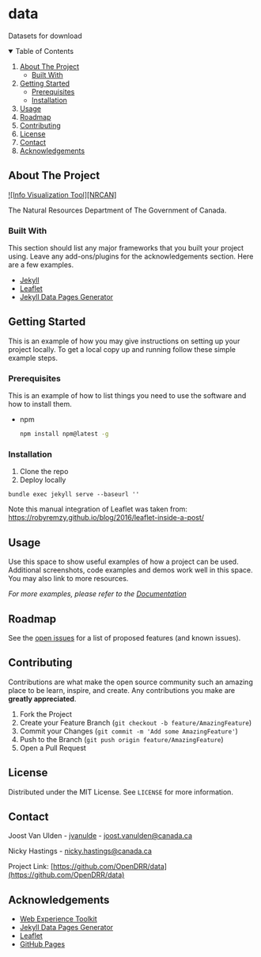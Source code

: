 # data
Datasets for download

<!-- TABLE OF CONTENTS -->
<details open="open">
  <summary>Table of Contents</summary>
  <ol>
    <li>
      <a href="#about-the-project">About The Project</a>
      <ul>
        <li><a href="#built-with">Built With</a></li>
      </ul>
    </li>
    <li>
      <a href="#getting-started">Getting Started</a>
      <ul>
        <li><a href="#prerequisites">Prerequisites</a></li>
        <li><a href="#installation">Installation</a></li>
      </ul>
    </li>
    <li><a href="#usage">Usage</a></li>
    <li><a href="#roadmap">Roadmap</a></li>
    <li><a href="#contributing">Contributing</a></li>
    <li><a href="#license">License</a></li>
    <li><a href="#contact">Contact</a></li>
    <li><a href="#acknowledgements">Acknowledgements</a></li>
  </ol>
</details>


<!-- ABOUT THE PROJECT -->
## About The Project

[![Info Visualization Tool][NRCAN]](naturalresources.jpg)

The Natural Resources Department of The Government of Canada.


### Built With

This section should list any major frameworks that you built your project using. Leave any add-ons/plugins for the acknowledgements section. Here are a few examples.
* [Jekyll](https://jekyllrb.com/)
* [Leaflet](https://leafletjs.com/)
* [Jekyll Data Pages Generator](https://github.com/avillafiorita/jekyll-datapage_gen)



<!-- GETTING STARTED -->
## Getting Started

This is an example of how you may give instructions on setting up your project locally.
To get a local copy up and running follow these simple example steps.

### Prerequisites

This is an example of how to list things you need to use the software and how to install them.
* npm
  ```sh
  npm install npm@latest -g
  ```

### Installation


1. Clone the repo
2. Deploy locally

 `bundle exec jekyll serve --baseurl ''`

Note this manual integration of Leaflet was taken from: https://robyremzy.github.io/blog/2016/leaflet-inside-a-post/



<!-- USAGE EXAMPLES -->
## Usage

Use this space to show useful examples of how a project can be used. Additional screenshots, code examples and demos work well in this space. You may also link to more resources.

_For more examples, please refer to the [Documentation](https://github.com/OpenDRR/data/tree/main/documentation)_



<!-- ROADMAP -->
## Roadmap

See the [open issues](https://github.com/OpenDRR/data/issues) for a list of proposed features (and known issues).



<!-- CONTRIBUTING -->
## Contributing

Contributions are what make the open source community such an amazing place to be learn, inspire, and create. Any contributions you make are **greatly appreciated**.

1. Fork the Project
2. Create your Feature Branch (`git checkout -b feature/AmazingFeature`)
3. Commit your Changes (`git commit -m 'Add some AmazingFeature'`)
4. Push to the Branch (`git push origin feature/AmazingFeature`)
5. Open a Pull Request



<!-- LICENSE -->
## License

Distributed under the MIT License. See `LICENSE` for more information.



<!-- CONTACT -->
## Contact

Joost Van Ulden - [jvanulde](https://github.com/jvanulde) - joost.vanulden@canada.ca

Nicky Hastings - nicky.hastings@canada.ca

Project Link: [https://github.com/OpenDRR/data](https://github.com/OpenDRR/data)



<!-- ACKNOWLEDGEMENTS -->
## Acknowledgements
* [Web Experience Toolkit](https://github.com/wet-boew/wet-boew)
* [Jekyll Data Pages Generator](https://github.com/avillafiorita/jekyll-datapage_gen)
* [Leaflet](https://leafletjs.com/)
* [GitHub Pages](https://pages.github.com)


